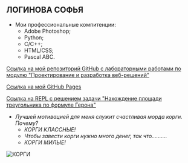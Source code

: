## ЛОГИНОВА СОФЬЯ

+ Мои профессиональные компитенции:
  - Adobe Photoshop;
  - Python;
  - C/C++;
  - HTML/CSS;
  - Pascal ABC.
  
 [Ссылка на мой репозиторий GitHub с лабораторными работами по модулю "Проектирование и разработка веб-решений"](https://github.com/sonyadk/web-course "Ссылочка на репозиторий")
 
 [Ссылка на мой GitHub Pages](https://sonyadk.github.io/LoginovaSofiaWeb/ "Ссылочка")
 
 [Ссылка на REPL с решением задачи "Нахождение площади треугольника по формуле Герона"](https://repl.it/@sonyadk/oups "Ссылочка на задание")
 
+ _Лучшей мотивацией для меня служит счастливая морда корги. Почему?_
  - _КОРГИ КЛАССНЫЕ!_
  - _Чтобы завести корги нужно много денег, так что.........._
  - _КОРГИ МИЛЫЕ!_
  
 ![КОРГИ](https://images.unsplash.com/photo-1554692918-08fa0fdc9db3?ixlib=rb-1.2.1&ixid=eyJhcHBfaWQiOjEyMDd9&auto=format&fit=crop&w=1050&q=80)

